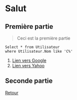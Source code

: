 ﻿# Salut

## Première partie

> Ceci est la première partie

    Select * from Utilisateur
    where Utilisateur.Nom like 'C%'

 1. [Lien vers Google](https://www.google.fr)
 2. [Lien vers Yahoo](https://www.yahoo.fr)

## Seconde partie

[Retour](README.md)

